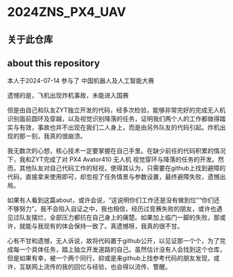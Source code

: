 # 2024ZNS_PX4_UAV

## 关于此仓库

## about this repository

本人于2024-07-14 参与了 中国机器人及人工智能大赛

遗憾的是，飞机出现炸机事故，未能进入国赛

但是由自己和队友ZYT独立开发的代码，经多次检验，能够非常完好的完成无人机识别面前圆环及穿越，以及视觉识别降落的任务，证明我们两个人的工作都做得踏实与有效，事故也并不出现在我们二人身上，而是由另外队友的代码引起。炸机出现的那一刻，我真的很崩溃。

我无数次的心想，核心技术一定要掌握在自己手里。在缺少前任的代码积累的情况下，我和ZYT完成了对 PX4 Avator410 无人机 视觉穿环与降落的任务的开发。然而，其他队友对自己代码工作的轻视，使得其认为，只需要在github上找到避障的代码，直接拿来使用即可，却忽视了任务情景与参数设置，最终避障失败，遗憾出局。

如果有人看到这篇about，或许会说，“这说明你们工作还是没有做到位”“你们还不够努力”。我不会陷入自证之中，我也相信，经历过竞赛失败的朋友，或许也遇见过队友摆烂，全部压力都抗在自己身上的痛楚。如果加上临门一脚的失败，那或许，就能与我现有的体会保持一致了。真遗憾呀，我真的很不甘。

心有不甘和遗憾，无人诉说，故将代码置于github公开，以见证那一个个，为了完成每一个具体任务，踏上独立开发道路的自己。虽然估计没有人会找到这个仓库，但是如果有幸，被一个两个同行，抑或是来github上找参考代码的朋友发现，或许，互联网上流传的我的回忆与经验，也会得以流传、警醒。
